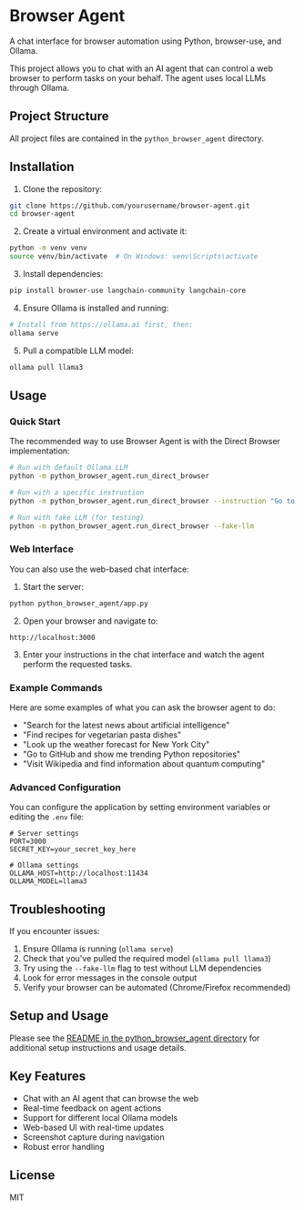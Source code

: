 # Browser Agent

A chat interface for browser automation using Python, browser-use, and Ollama.

This project allows you to chat with an AI agent that can control a web browser to perform tasks on your behalf. The agent uses local LLMs through Ollama.

## Project Structure

All project files are contained in the `python_browser_agent` directory.

## Installation

1. Clone the repository:
```bash
git clone https://github.com/yourusername/browser-agent.git
cd browser-agent
```

2. Create a virtual environment and activate it:
```bash
python -m venv venv
source venv/bin/activate  # On Windows: venv\Scripts\activate
```

3. Install dependencies:
```bash
pip install browser-use langchain-community langchain-core
```

4. Ensure Ollama is installed and running:
```bash
# Install from https://ollama.ai first, then:
ollama serve
```

5. Pull a compatible LLM model:
```bash
ollama pull llama3
```

## Usage

### Quick Start

The recommended way to use Browser Agent is with the Direct Browser implementation:

```bash
# Run with default Ollama LLM
python -m python_browser_agent.run_direct_browser

# Run with a specific instruction
python -m python_browser_agent.run_direct_browser --instruction "Go to weather.com and tell me the forecast"

# Run with fake LLM (for testing)
python -m python_browser_agent.run_direct_browser --fake-llm
```

### Web Interface

You can also use the web-based chat interface:

1. Start the server:
```bash
python python_browser_agent/app.py
```

2. Open your browser and navigate to:
```
http://localhost:3000
```

3. Enter your instructions in the chat interface and watch the agent perform the requested tasks.

### Example Commands

Here are some examples of what you can ask the browser agent to do:

- "Search for the latest news about artificial intelligence"
- "Find recipes for vegetarian pasta dishes"
- "Look up the weather forecast for New York City"
- "Go to GitHub and show me trending Python repositories"
- "Visit Wikipedia and find information about quantum computing"

### Advanced Configuration

You can configure the application by setting environment variables or editing the `.env` file:

```
# Server settings
PORT=3000
SECRET_KEY=your_secret_key_here

# Ollama settings
OLLAMA_HOST=http://localhost:11434
OLLAMA_MODEL=llama3
```

## Troubleshooting

If you encounter issues:

1. Ensure Ollama is running (`ollama serve`)
2. Check that you've pulled the required model (`ollama pull llama3`)
3. Try using the `--fake-llm` flag to test without LLM dependencies
4. Look for error messages in the console output
5. Verify your browser can be automated (Chrome/Firefox recommended)

## Setup and Usage

Please see the [README in the python_browser_agent directory](./python_browser_agent/README.md) for additional setup instructions and usage details.

## Key Features

- Chat with an AI agent that can browse the web
- Real-time feedback on agent actions
- Support for different local Ollama models
- Web-based UI with real-time updates
- Screenshot capture during navigation
- Robust error handling

## License

MIT 
